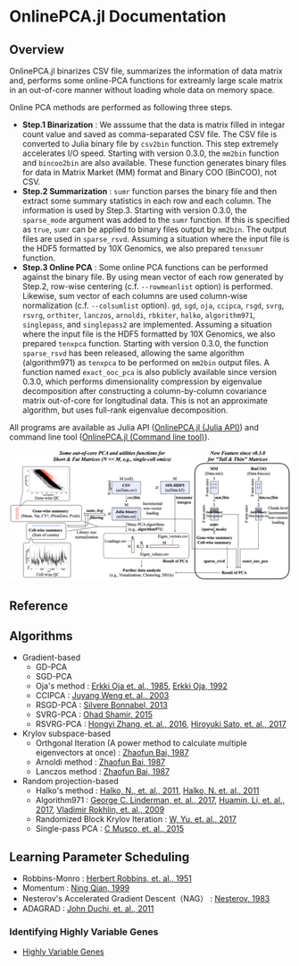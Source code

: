 # OnlinePCA.jl Documentation
## Overview
OnlinePCA.jl binarizes CSV file, summarizes the information of data matrix and, performs some online-PCA functions for extreamly large scale matrix in an out-of-core manner without loading whole data on memory space.

Online PCA methods are performed as following three steps.

- **Step.1 Binarization** : We asssume that the data is matrix filled in integar count value and saved as comma-separated CSV file. The CSV file is converted to Julia binary file by `csv2bin` function. This step extremely accelerates I/O speed. Starting with version 0.3.0, the `mm2bin` function and `bincoo2bin` are also available. These function generates binary files for data in Matrix Market (MM) format and Binary COO (BinCOO), not CSV.
- **Step.2 Summarization** : `sumr` function parses the binary file and then extract some summary statistics in each row and each column. The information is used by Step.3. Starting with version 0.3.0, the `sparse_mode` argument was added to the `sumr` function.
If this is specified as `true`, `sumr` can be applied to binary files output by `mm2bin`. The output files are used in `sparse_rsvd`. Assuming a situation where the input file is the HDF5 formatted by 10X Genomics, we also prepared `tenxsumr` function.
- **Step.3 Online PCA** : Some online PCA functions can be performed against the binary file. By using mean vector of each row generated by Step.2, row-wise centering (c.f. `--rowmeanlist` option) is performed. Likewise, sum vector of each columns are used column-wise normalization (c.f. `--colsumlist` option). `gd`, `sgd`, `oja`, `ccipca`, `rsgd`, `svrg`, `rsvrg`, `orthiter`, `lanczos`, `arnoldi`, `rbkiter`, `halko`, `algorithm971`, `singlepass`, and `singlepass2` are implemented. Assuming a situation where the input file is the HDF5 formatted by 10X Genomics, we also prepared `tenxpca` function. Starting with version 0.3.0, the function `sparse_rsvd` has been released, allowing the same algorithm (algorithm971) as `tenxpca` to be performed on `mm2bin` output files. A function named `exact_ooc_pca` is also publicly available since version 0.3.0, which performs dimensionality compression by eigenvalue decomposition after constructing a column-by-column covariance matrix out-of-core for longitudinal data. This is not an approximate algorithm, but uses full-rank eigenvalue decomposition.

All programs are available as Julia API ([OnlinePCA.jl (Julia API)](@ref)) and command line tool ([OnlinePCA.jl (Command line tool)](@ref)).

![Overview of OnlinePCA.jl](./figure/figure.png)

## Reference
## Algorithms
- Gradient-based
	- GD-PCA
	- SGD-PCA
	- Oja's method : [Erkki Oja et. al., 1985](https://www.sciencedirect.com/science/article/pii/0022247X85901313), [Erkki Oja, 1992](https://www.sciencedirect.com/science/article/pii/S0893608005800899)
	- CCIPCA : [Juyang Weng et. al., 2003](http://citeseerx.ist.psu.edu/viewdoc/download?doi=10.1.1.7.5665&rep=rep1&type=pdf)
	- RSGD-PCA : [Silvere Bonnabel, 2013](https://arxiv.org/abs/1111.5280)
	- SVRG-PCA : [Ohad Shamir, 2015](http://proceedings.mlr.press/v37/shamir15.pdf)
	- RSVRG-PCA : [Hongyi Zhang, et. al., 2016](http://papers.nips.cc/paper/6515-riemannian-svrg-fast-stochastic-optimization-on-riemannian-manifolds.pdf), [Hiroyuki Sato, et. al., 2017](https://arxiv.org/abs/1702.05594)
- Krylov subspace-based
	- Orthgonal Iteration (A power method to calculate multiple eigenvectors at once) : [Zhaofun Bai, 1987](https://www.amazon.co.jp/Templates-Solution-Algebraic-Eigenvalue-Problems/dp/0898714710)
	- Arnoldi method : [Zhaofun Bai, 1987](https://www.amazon.co.jp/Templates-Solution-Algebraic-Eigenvalue-Problems/dp/0898714710)
	- Lanczos method : [Zhaofun Bai, 1987](https://www.amazon.co.jp/Templates-Solution-Algebraic-Eigenvalue-Problems/dp/0898714710)
- Random projection-based
	- Halko's method : [Halko, N., et. al., 2011](https://arxiv.org/abs/0909.4061), [Halko, N. et. al., 2011](https://epubs.siam.org/doi/abs/10.1137/100804139)
	- Algorithm971 : [George C. Linderman, et. al., 2017](https://arxiv.org/abs/1712.09005), [Huamin, Li, et. al., 2017](https://www.ncbi.nlm.nih.gov/pmc/articles/PMC5625842/), [Vladimir Rokhlin, et. al., 2009](https://arxiv.org/abs/0809.2274)
	- Randomized Block Krylov Iteration : [W, Yu, et. al., 2017](https://arxiv.org/abs/1504.05477)
	- Single-pass PCA : [C Musco, et. al., 2015](https://www.ijcai.org/proceedings/2017/0468.pdf)

## Learning Parameter Scheduling
- Robbins-Monro : [Herbert Robbins, et. al., 1951](https://projecteuclid.org/download/pdf_1/euclid.aoms/1177729586)
- Momentum : [Ning Qian, 1999](http://citeseerx.ist.psu.edu/viewdoc/download?doi=10.1.1.57.5612&rep=rep1&type=pdf)
- Nesterov's Accelerated Gradient Descent（NAG） : [Nesterov, 1983](https://scholar.google.com/scholar?cluster=9343343034975135646&hl=en&oi=scholarr)
- ADAGRAD : [John Duchi, et. al., 2011](http://www.jmlr.org/papers/volume12/duchi11a/duchi11a.pdf)

### Identifying Highly Variable Genes
- [Highly Variable Genes](http://pklab.med.harvard.edu/scw2014/subpop_tutorial.html)
